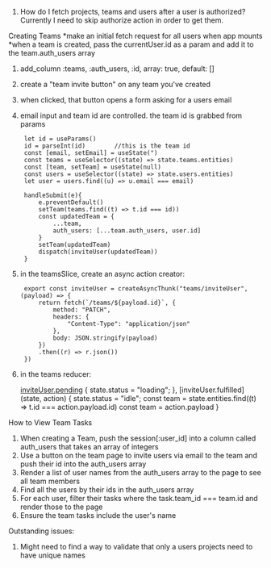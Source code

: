 

1. How do I fetch projects, teams and users after a user is authorized? Currently I need to skip authorize action in order to get them.


Creating Teams
*make an initial fetch request for all users when app mounts
*when a team is created, pass the currentUser.id as a param and add it to the team.auth_users array

1. add_column :teams, :auth_users, :id, array: true, default: []
2. create a "team invite button" on any team you've created
3. when clicked, that button opens a form asking for a users email
4. email input and team id are controlled. the team id is grabbed from params
        
        let id = useParams()
        id = parseInt(id)        //this is the team id
        const [email, setEmail] = useState(")
        const teams = useSelector((state) => state.teams.entities)
        const [team, setTeam] = useState(null)
        const users = useSelector((state) => state.users.entities)
        let user = users.find((u) => u.email === email)

        handleSubmit(e){
            e.preventDefault()
            setTeam(teams.find((t) => t.id === id))
            const updatedTeam = {
                ...team,
                auth_users: [...team.auth_users, user.id]
            }
            setTeam(updatedTeam)
            dispatch(inviteUser(updatedTeam))
        }

5. in the teamsSlice, create an async action creator:

        export const inviteUser = createAsyncThunk("teams/inviteUser", (payload) => {
            return fetch(`/teams/${payload.id}`, {
                method: "PATCH",
                headers: {
                    "Content-Type": "application/json"
                },
                body: JSON.stringify(payload)
            })
            .then((r) => r.json())
        })

6. in the teams reducer:

    [inviteUser.pending](state) {
        state.status = "loading";
        },
    [inviteUser.fulfilled](state, action) {
        state.status = "idle";
        const team = state.entities.find((t) => t.id === action.payload.id)
        const team = action.payload
        }


How to View Team Tasks
1. When creating a Team, push the session[:user_id] into a column called auth_users that takes an array of integers
2. Use a button on the team page to invite users via email to the team and push their id into the auth_users array
3. Render a list of user names from the auth_users array to the page to see all team members
4. Find all the users by their ids in the auth_users array
5. For each user, filter their tasks where the task.team_id === team.id and render those to the page
6. Ensure the team tasks include the user's name



Outstanding issues:
1. Might need to find a way to validate that only a users projects need to have unique names